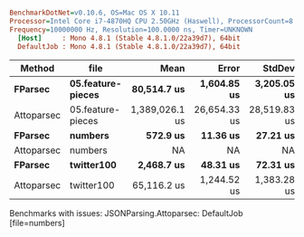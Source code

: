 ``` ini

BenchmarkDotNet=v0.10.6, OS=Mac OS X 10.11
Processor=Intel Core i7-4870HQ CPU 2.50GHz (Haswell), ProcessorCount=8
Frequency=10000000 Hz, Resolution=100.0000 ns, Timer=UNKNOWN
  [Host]     : Mono 4.8.1 (Stable 4.8.1.0/22a39d7), 64bit 
  DefaultJob : Mono 4.8.1 (Stable 4.8.1.0/22a39d7), 64bit 


```
 |     Method |              file |           Mean |        Error |       StdDev | Scaled | ScaledSD |
 |----------- |------------------ |---------------:|-------------:|-------------:|-------:|---------:|
 |    **FParsec** | **05.feature-pieces** |    **80,514.7 us** |  **1,604.85 us** |  **3,205.05 us** |   **1.00** |     **0.00** |
 | Attoparsec | 05.feature-pieces | 1,389,026.1 us | 26,654.33 us | 28,519.83 us |  17.28 |     0.77 |
 |    **FParsec** |           **numbers** |       **572.9 us** |     **11.36 us** |     **27.21 us** |   **1.00** |     **0.00** |
 | Attoparsec |           numbers |             NA |           NA |           NA |      ? |        ? |
 |    **FParsec** |        **twitter100** |     **2,468.7 us** |     **48.31 us** |     **72.31 us** |   **1.00** |     **0.00** |
 | Attoparsec |        twitter100 |    65,116.2 us |  1,244.52 us |  1,383.28 us |  26.40 |     0.94 |

Benchmarks with issues:
  JSONParsing.Attoparsec: DefaultJob [file=numbers]
